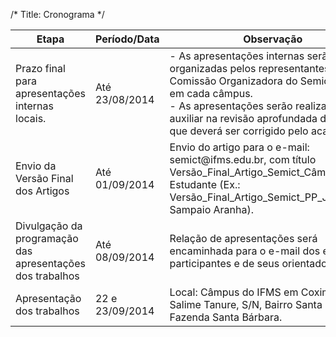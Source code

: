 /*
Title: Cronograma
*/

<table class='table table-bordered table-striped'>
    <thead>
      <tr>
        <th>Etapa</th><th>Período/Data</th><th>Observação</th>
      </tr>
    </thead>
    <tbody>
      <tr>
        <td>Prazo final para apresentações internas locais.</td>
        <td>Até 23/08/2014</td>
        <td>- As apresentações internas serão organizadas pelos representantes da Comissão Organizadora do Semict 2014 em cada câmpus.<br/>- As apresentações serão realizadas para auxiliar na revisão aprofundada do artigo, que deverá ser corrigido pelo acadêmico.</td>
      </tr>
      <tr>
        <td>Envio da Versão Final dos Artigos</td>
        <td>Até 01/09/2014</td>
        <td>Envio do artigo para o e-mail: semict@ifms.edu.br, com título Versão_Final_Artigo_Semict_Câmpus_Nome Estudante (Ex.:  Versão_Final_Artigo_Semict_PP_João Sampaio Aranha).</td>
      </tr>
      <tr>
        <td>Divulgação da programação das apresentações dos trabalhos</td>
        <td>Até  08/09/2014</td>
        <td>Relação de apresentações será encaminhada para o e-mail dos estudantes participantes e de seus orientadores.</td>
      </tr>
      <tr>
        <td>Apresentação dos trabalhos</td>
        <td>22 e 23/09/2014</td>
        <td>Local: Câmpus do IFMS em Coxim, Rua Salime Tanure, S/N, Bairro Santa Tereza na Fazenda Santa Bárbara.</td>
      </tr>
    </tbody>
  </table>
